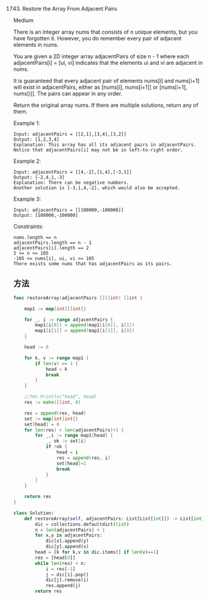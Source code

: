1743. Restore the Array From Adjacent Pairs


Medium

There is an integer array nums that consists of n unique elements, but you have forgotten it. However, you do remember every pair of adjacent elements in nums.

You are given a 2D integer array adjacentPairs of size n - 1 where each adjacentPairs[i] = [ui, vi] indicates that the elements ui and vi are adjacent in nums.

It is guaranteed that every adjacent pair of elements nums[i] and nums[i+1] will exist in adjacentPairs, either as [nums[i], nums[i+1]] or [nums[i+1], nums[i]]. The pairs can appear in any order.

Return the original array nums. If there are multiple solutions, return any of them.

 

Example 1:

```
Input: adjacentPairs = [[2,1],[3,4],[3,2]]
Output: [1,2,3,4]
Explanation: This array has all its adjacent pairs in adjacentPairs.
Notice that adjacentPairs[i] may not be in left-to-right order.
```

Example 2:

```
Input: adjacentPairs = [[4,-2],[1,4],[-3,1]]
Output: [-2,4,1,-3]
Explanation: There can be negative numbers.
Another solution is [-3,1,4,-2], which would also be accepted.
```

Example 3:

```
Input: adjacentPairs = [[100000,-100000]]
Output: [100000,-100000]
```
 

Constraints:

```
nums.length == n
adjacentPairs.length == n - 1
adjacentPairs[i].length == 2
2 <= n <= 105
-105 <= nums[i], ui, vi <= 105
There exists some nums that has adjacentPairs as its pairs.
```


## 方法


```go
func restoreArray(adjacentPairs [][]int) []int {

	map1 := map[int][]int{}

	for _, i := range adjacentPairs {
		map1[i[0]] = append(map1[i[0]], i[1])
		map1[i[1]] = append(map1[i[1]], i[0])
	}

	head := 0

	for k, v := range map1 {
		if len(v) == 1 {
			head = k
			break
		}
	}

	//fmt.Println("head", head)
	res := make([]int, 0)

	res = append(res, head)
	set := map[int]int{}
	set[head] = 0
	for len(res) < len(adjacentPairs)+1 {
		for _,i := range map1[head] {
			_, ok := set[i]
			if !ok {
				head = i
				res = append(res, i)
				set[head]=1
				break
			}
		}
	}

	return res
}

```


```python
class Solution:
    def restoreArray(self, adjacentPairs: List[List[int]]) -> List[int]:
        dic = collections.defaultdict(list)
        n = len(adjacentPairs) + 1
        for x,y in adjacentPairs:
            dic[x].append(y)
            dic[y].append(x)
        head = [k for k,v in dic.items() if len(v)==1]
        res = [head[0]]
        while len(res) < n:
            i = res[-1]
            j = dic[i].pop()
            dic[j].remove(i)
            res.append(j)
        return res
```